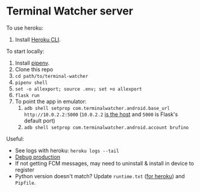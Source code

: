 #  Terminal Watcher server
To use heroku:
1. Install [Heroku CLI](https://devcenter.heroku.com/articles/heroku-cli#download-and-install).

To start locally:
1. Install [pipenv](https://pipenv.pypa.io/en/latest/).
1. Clone this repo
1. `cd path/to/terminal-watcher`
1. `pipenv shell`
1. `set -o allexport; source .env; set +o allexport`
1. `flask run`
1. To point the app in emulator: 
   1. `adb shell setprop com.terminalwatcher.android.base_url http://10.0.2.2:5000` (`10.0.2.2` [is the host](https://stackoverflow.com/questions/5528850/how-do-you-connect-localhost-in-the-android-emulator) and `5000` is Flask's default port)
   1. `adb shell setprop com.terminalwatcher.android.account brufino`

Useful:
* See logs with heroku: `heroku logs --tail`
* [Debug production](https://terminal-watcher.herokuapp.com/)
* If not getting FCM messages, may need to uninstall & install in device to register
* Python version doesn't match? Update `runtime.txt` ([for heroku](https://devcenter.heroku.com/articles/python-runtimes)) and `Pipfile`.